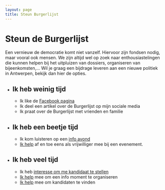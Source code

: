 ```yaml
---
layout: page
title: Steun Burgerlijst
--- 
```

# Steun de Burgerlijst
Een vernieuw de democratie komt niet vanzelf. Hiervoor zijn fondsen nodig, maar vooral ook mensen. We zijn altijd wel op zoek naar enthousiastelingen die kunnen helpen bij het uitpluizen van dossiers, organiseren van bijeenkomsten,... Wil je graag een bijdrage leveren aan een nieuwe politiek in Antwerpen, bekijk dan hier de opties.

* ## Ik heb weinig tijd
  * Ik like de [Facebook pagina](https://www.facebook.com/burgerlijst/)
  * Ik deel een artikel over de Burgerlijst op mijn sociale media
  * Ik praat over de Burgerlijst met vrienden en familie
 
* ## Ik heb een beetje tijd
  * Ik kom luisteren op een [info avond](/kalender.html)
  * [Ik help](mailto:onthaal@burgerlijst.be?subject=Sporadisch%20vrijwilliger) af en toe eens als vrijwilliger mee bij een evenement.
 
* ## Ik heb veel tijd
  * Ik heb [interesse om me kandidaat te stellen](http://burgerlijst.be/doe_mee.html)
  * [Ik help](mailto:onthaal@burgerlijst.be?subject=Vrijwilliger) mee om een info moment te organiseren
  * [Ik help](mailto:onthaal@burgerlijst.be?subject=Hulp%20bij%20vinden%20van%20kandidaten) mee om kandidaten te vinden
